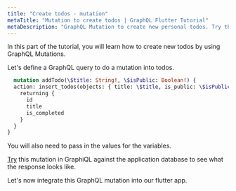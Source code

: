 ```yaml
---
title: "Create todos - mutation"
metaTitle: "Mutation to create todos | GraphQL Flutter Tutorial"
metaDescription: "GraphQL Mutation to create new personal todos. Try the mutation in GraphiQL, passing the Authorization token to get authenticated results."
---
```

In this part of the tutorial, you will learn how to create new todos by using GraphQL Mutations.

Let's define a GraphQL query to do a mutation into todos.

```graphql
  mutation addTodo(\$title: String!, \$isPublic: Boolean!) {
  action: insert_todos(objects: { title: \$title, is_public: \$isPublic }) {
    returning {
      id
      title
      is_completed
    }
  }
}
```

You will also need to pass in the values for the variables.

[Try](https://learn.hasura.io/graphql/graphiql?tutorial=react-native) this mutation in GraphiQL against the application database to see what the response looks like.

Let's now integrate this GraphQL mutation into our flutter app.

